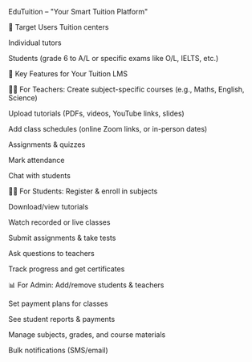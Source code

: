 EduTuition – "Your Smart Tuition Platform"

🎯 Target Users
Tuition centers

Individual tutors

Students (grade 6 to A/L or specific exams like O/L, IELTS, etc.)

🧩 Key Features for Your Tuition LMS

👩‍🏫 For Teachers:
Create subject-specific courses (e.g., Maths, English, Science)

Upload tutorials (PDFs, videos, YouTube links, slides)

Add class schedules (online Zoom links, or in-person dates)

Assignments & quizzes

Mark attendance

Chat with students

👨‍🎓 For Students:
Register & enroll in subjects

Download/view tutorials

Watch recorded or live classes

Submit assignments & take tests

Ask questions to teachers

Track progress and get certificates

📊 For Admin:
Add/remove students & teachers

Set payment plans for classes

See student reports & payments

Manage subjects, grades, and course materials

Bulk notifications (SMS/email)
